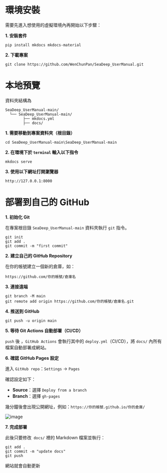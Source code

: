<!-- 事前先進入虛擬環境 -->

# 環境安裝

需要先進入想使用的虛擬環境內再開始以下步驟：

**1. 安裝套件**

```
pip install mkdocs mkdocs-material
```

**2. 下載專案**

```
git clone https://github.com/WenChunPan/SeaDeep_UserManual.git
```

# 本地預覽

資料夾結構為
```
SeaDeep_UserManual-main/
  └── SeaDeep_UserManual-main/
        ├── mkdocs.yml
        ├── docs/
```

**1. 需要移動到專案資料夾（根目錄）**
```
cd SeaDeep_UserManual-main\SeaDeep_UserManual-main
```

**2. 在環境下於 `terminal` 輸入以下指令**
```
mkdocs serve
```
**3. 使用以下網址打開瀏覽器**

```
http://127.0.0.1:8000
```

# 部署到自己的 GitHub


**1. 初始化 Git**

在專案根目錄 `SeaDeep_UserManual-main` 資料夾執行 `git` 指令。

```
git init
git add .
git commit -m "first commit"
```


**2. 建立自己的 GitHub Repository**

在你的帳號建立一個新的倉庫，如：

```
https://github.com/你的帳號/倉庫名
```


**3. 連接遠端**

```
git branch -M main
git remote add origin https://github.com/你的帳號/倉庫名.git
```

**4. 推送到 GitHub**

```
git push -u origin main
```


**5. 等待 Git Actions 自動部署（CI/CD）**

`push` 後 ，`GitHub Actions` 會執行其中的 `deploy.yml`（CI/CD），將 `docs/` 內所有檔案自動部署成網站。


**6. 確認 GitHub Pages 設定**

進入 `GitHub repo`：`Settings` → `Pages`

確認設定如下：
* **Source**：選擇 `Deploy from a branch`
* **Branch**：選擇 `gh-pages`

幾分鐘後會出現公開網址，例如：`https://你的帳號.github.io/你的倉庫/`

![image](https://hackmd.io/_uploads/Sy58Iaj3gg.png)


**7. 完成部署**

此後只要修改` docs/` 裡的 Markdown 檔案並執行：
```
git add .
git commit -m "update docs"
git push
```

網站就會自動更新
